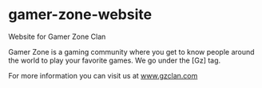 # gamer-zone-website
Website for Gamer Zone Clan

Gamer Zone is a gaming community where you get to know people around the world to play your favorite games. We go under the [Gz] tag.

For more information you can visit us at www.gzclan.com

